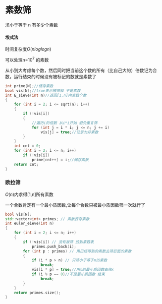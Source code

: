 # 素数筛

求小于等于 n 有多少个素数

#### 埃式法

时间复杂度$O(nloglogn)$

可以处理n=$10^7$ 的素数

从小到大考虑每个数，然后同时把当前这个数的所有（比自己大的）倍数记为合数，运行结束的时候没有被标记的数就是素数了

```cpp
int prime[N];//储存素数
bool vis[N];//true表示被筛掉 不是素数
int E_sieve(int n)//返回[1,n]内素数个数
{
    for (int i = 2; i <= sqrt(n); i++)
    {
        if (!vis[i])
        {
            //遍历i的倍数 从i*i开始 避免重复筛
            for (int j = i * i; j <= n; j += i)
                vis[j] = true;//记录为非素数
        }
    }
    int cnt = 0;
    for (int i = 2; i <= n; i++)
        if (!vis[i])
            prime[cnt++] = i;//储存素数
    return cnt;
}
```

### 欧拉筛

$O(n)$内求得[1,n]所有素数

一个合数肯定有一个最小质因数,让每个合数只被最小质因数筛一次就行了

```cpp
bool vis[N];
std::vector<int> primes; // 素数表存素数
int euler_eieve(int n)
{
    for (int i = 2; i <= n; i++)
    {
        if (!vis[i]) // 没有被筛 放到素数表
            primes.push_back(i);
        for (int p : primes) // 用已经得到的素数去筛后面的素数
        {
            if (i * p > n) // 只筛小于等于n的素数
                break;
            vis[i * p] = true;//用x的最小质因数去筛x
            if (i % p == 0)//不是最小质因数 结束
                break;
        }
    }
    return primes.size();
}
```
